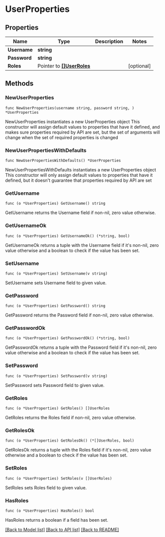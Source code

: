 # UserProperties

## Properties

Name | Type | Description | Notes
------------ | ------------- | ------------- | -------------
**Username** | **string** |  | 
**Password** | **string** |  | 
**Roles** | Pointer to [**[]UserRoles**](UserRoles.md) |  | [optional] 

## Methods

### NewUserProperties

`func NewUserProperties(username string, password string, ) *UserProperties`

NewUserProperties instantiates a new UserProperties object
This constructor will assign default values to properties that have it defined,
and makes sure properties required by API are set, but the set of arguments
will change when the set of required properties is changed

### NewUserPropertiesWithDefaults

`func NewUserPropertiesWithDefaults() *UserProperties`

NewUserPropertiesWithDefaults instantiates a new UserProperties object
This constructor will only assign default values to properties that have it defined,
but it doesn't guarantee that properties required by API are set

### GetUsername

`func (o *UserProperties) GetUsername() string`

GetUsername returns the Username field if non-nil, zero value otherwise.

### GetUsernameOk

`func (o *UserProperties) GetUsernameOk() (*string, bool)`

GetUsernameOk returns a tuple with the Username field if it's non-nil, zero value otherwise
and a boolean to check if the value has been set.

### SetUsername

`func (o *UserProperties) SetUsername(v string)`

SetUsername sets Username field to given value.


### GetPassword

`func (o *UserProperties) GetPassword() string`

GetPassword returns the Password field if non-nil, zero value otherwise.

### GetPasswordOk

`func (o *UserProperties) GetPasswordOk() (*string, bool)`

GetPasswordOk returns a tuple with the Password field if it's non-nil, zero value otherwise
and a boolean to check if the value has been set.

### SetPassword

`func (o *UserProperties) SetPassword(v string)`

SetPassword sets Password field to given value.


### GetRoles

`func (o *UserProperties) GetRoles() []UserRoles`

GetRoles returns the Roles field if non-nil, zero value otherwise.

### GetRolesOk

`func (o *UserProperties) GetRolesOk() (*[]UserRoles, bool)`

GetRolesOk returns a tuple with the Roles field if it's non-nil, zero value otherwise
and a boolean to check if the value has been set.

### SetRoles

`func (o *UserProperties) SetRoles(v []UserRoles)`

SetRoles sets Roles field to given value.

### HasRoles

`func (o *UserProperties) HasRoles() bool`

HasRoles returns a boolean if a field has been set.


[[Back to Model list]](../README.md#documentation-for-models) [[Back to API list]](../README.md#documentation-for-api-endpoints) [[Back to README]](../README.md)


